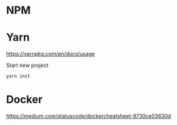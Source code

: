# NPM

# Yarn
https://yarnpkg.com/en/docs/usage

Start new project
```
yarn init
```


# Docker
https://medium.com/statuscode/dockercheatsheet-9730ce03630d